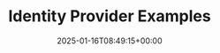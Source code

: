 ---
title: "Identity Provider Examples"
lead: ""
type: "article"
date: 2025-01-16T08:49:15+00:00
lastmod: 2025-01-16T08:49:15+00:00
draft: false
images: []
weight: 010
---